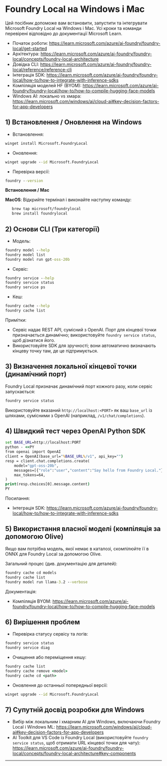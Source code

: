 <!--
CO_OP_TRANSLATOR_METADATA:
{
  "original_hash": "02b037f55de779607eb12edcc7a7fcf2",
  "translation_date": "2025-09-26T19:04:35+00:00",
  "source_file": "Module07/foundrylocal.md",
  "language_code": "uk"
}
-->
# Foundry Local на Windows і Mac

Цей посібник допоможе вам встановити, запустити та інтегрувати Microsoft Foundry Local на Windows і Mac. Усі кроки та команди перевірені відповідно до документації Microsoft Learn.

- Початок роботи: https://learn.microsoft.com/azure/ai-foundry/foundry-local/get-started
- Архітектура: https://learn.microsoft.com/azure/ai-foundry/foundry-local/concepts/foundry-local-architecture
- Довідка CLI: https://learn.microsoft.com/azure/ai-foundry/foundry-local/reference/reference-cli
- Інтеграція SDK: https://learn.microsoft.com/azure/ai-foundry/foundry-local/how-to/how-to-integrate-with-inference-sdks
- Компіляція моделей HF (BYOM): https://learn.microsoft.com/azure/ai-foundry/foundry-local/how-to/how-to-compile-hugging-face-models
- Windows AI: локально vs хмара: https://learn.microsoft.com/windows/ai/cloud-ai#key-decision-factors-for-app-developers

## 1) Встановлення / Оновлення на Windows

- Встановлення:
```cmd
winget install Microsoft.FoundryLocal
```
- Оновлення:
```cmd
winget upgrade --id Microsoft.FoundryLocal
```
- Перевірка версії:
```cmd
foundry --version
```
     
**Встановлення / Mac**

**MacOS**: 
Відкрийте термінал і виконайте наступну команду:
```bash
   brew tap microsoft/foundrylocal
   brew install foundrylocal
```

## 2) Основи CLI (Три категорії)

- Модель:
```cmd
foundry model --help
foundry model list
foundry model run gpt-oss-20b
```
- Сервіс:
```cmd
foundry service --help
foundry service status
foundry service ps
```
- Кеш:
```cmd
foundry cache --help
foundry cache list
```

Примітки:
- Сервіс надає REST API, сумісний з OpenAI. Порт для кінцевої точки призначається динамічно; використовуйте `foundry service status`, щоб дізнатися його.
- Використовуйте SDK для зручності; вони автоматично визначають кінцеву точку там, де це підтримується.

## 3) Визначення локальної кінцевої точки (динамічний порт)

Foundry Local призначає динамічний порт кожного разу, коли сервіс запускається:
```cmd
foundry service status
```
Використовуйте вказаний `http://localhost:<PORT>` як ваш `base_url` із шляхами, сумісними з OpenAI (наприклад, `/v1/chat/completions`).

## 4) Швидкий тест через OpenAI Python SDK

```cmd
set BASE_URL=http://localhost:PORT
python - <<PY
from openai import OpenAI
client = OpenAI(base_url="%BASE_URL%/v1", api_key="")
resp = client.chat.completions.create(
    model="gpt-oss-20b",
    messages=[{"role":"user","content":"Say hello from Foundry Local."}],
    max_tokens=64,
)
print(resp.choices[0].message.content)
PY
```
Посилання:
- Інтеграція SDK: https://learn.microsoft.com/azure/ai-foundry/foundry-local/how-to/how-to-integrate-with-inference-sdks

## 5) Використання власної моделі (компіляція за допомогою Olive)

Якщо вам потрібна модель, якої немає в каталозі, скомпілюйте її в ONNX для Foundry Local за допомогою Olive.

Загальний процес (див. документацію для деталей):
```cmd
foundry cache cd models
foundry cache list
foundry model run llama-3.2 --verbose
```
Документація:
- Компіляція BYOM: https://learn.microsoft.com/azure/ai-foundry/foundry-local/how-to/how-to-compile-hugging-face-models

## 6) Вирішення проблем

- Перевірка статусу сервісу та логів:
```cmd
foundry service status
foundry service diag
```
- Очищення або переміщення кешу:
```cmd
foundry cache list
foundry cache remove <model>
foundry cache cd <path>
```
- Оновлення до останньої попередньої версії:
```cmd
winget upgrade --id Microsoft.FoundryLocal
```

## 7) Супутній досвід розробки для Windows

- Вибір між локальним і хмарним AI для Windows, включаючи Foundry Local і Windows ML:
  https://learn.microsoft.com/windows/ai/cloud-ai#key-decision-factors-for-app-developers
- AI Toolkit для VS Code із Foundry Local (використовуйте `foundry service status`, щоб отримати URL кінцевої точки для чату):
  https://learn.microsoft.com/azure/ai-foundry/foundry-local/concepts/foundry-local-architecture#key-components

---

